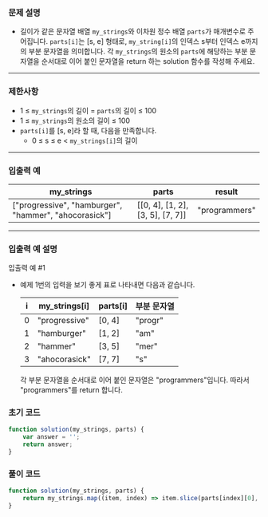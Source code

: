 ### 문제 설명

- 길이가 같은 문자열 배열 `my_strings`와 이차원 정수 배열 `parts`가 매개변수로 주어집니다. `parts[i]`는 [s, e] 형태로, `my_string[i]`의 인덱스 s부터 인덱스 e까지의 부분 문자열을 의미합니다. 각 `my_strings`의 원소의 `parts`에 해당하는 부분 문자열을 순서대로 이어 붙인 문자열을 return 하는 solution 함수를 작성해 주세요.

---

### 제한사항

- 1 ≤ `my_strings`의 길이 = `parts`의 길이 ≤ 100
- 1 ≤ `my_strings`의 원소의 길이 ≤ 100
- `parts[i]`를 [s, e]라 할 때, 다음을 만족합니다.
    - 0 ≤ s ≤ e < `my_strings[i]`의 길이

---

### 입출력 예

| my_strings | parts | result |
| --- | --- | --- |
| ["progressive", "hamburger", "hammer", "ahocorasick"] | [[0, 4], [1, 2], [3, 5], [7, 7]] | "programmers" |

---

### 입출력 예 설명

입출력 예 #1
- 예제 1번의 입력을 보기 좋게 표로 나타내면 다음과 같습니다.
    
    
    | i | my_strings[i] | parts[i] | 부분 문자열 |
    | --- | --- | --- | --- |
    | 0 | "progressive" | [0, 4] | "progr" |
    | 1 | "hamburger" | [1, 2] | "am" |
    | 2 | "hammer" | [3, 5] | "mer" |
    | 3 | "ahocorasick" | [7, 7] | "s" |
    
    각 부분 문자열을 순서대로 이어 붙인 문자열은 "programmers"입니다. 따라서 "programmers"를 return 합니다.


### 초기 코드

```jsx
function solution(my_strings, parts) {
    var answer = '';
    return answer;
}
```

### 풀이 코드

```jsx
function solution(my_strings, parts) {
    return my_strings.map((item, index) => item.slice(parts[index][0], parts[index][1]+1)).join('');
}
```